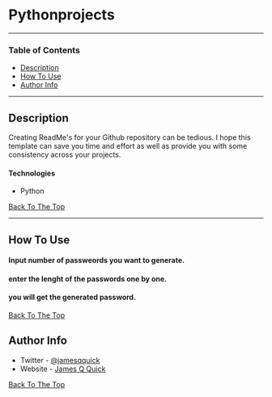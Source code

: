 # Pythonprojects

---

### Table of Contents

- [Description](#description)
- [How To Use](#how-to-use)
- [Author Info](#author-info)

---

## Description

Creating ReadMe's for your Github repository can be tedious.  I hope this template can save you time and effort as well as provide you with some consistency across your projects.

#### Technologies

- Python

[Back To The Top](#Pythonprojects)

---

## How To Use

#### Input number of passweords you want to generate.
#### enter the lenght of the passwords one by one.
#### you will get the generated password.


[Back To The Top](#Pythonprojects)

## Author Info

- Twitter - [@jamesqquick](https://twitter.com/jamesqquick)
- Website - [James Q Quick](https://jamesqquick.com)

[Back To The Top](#Pythonprojects)
